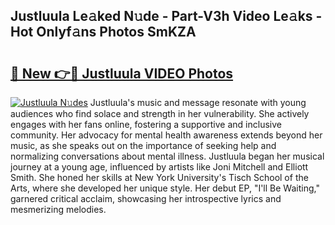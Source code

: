 ## Justluula Le𝚊ked N𝚞de - Part-V3h Video Le𝚊ks - Hot Onlyf𝚊ns Photos SmKZA

# <h2><a href="http://ab13638.deff.icu/?id=Justluula">🔗 New 👉🔴 Justluula VIDEO Photos</a></h2>

[![Justluula N𝚞des](https://i.imgur.com/rIISA9y.gif)](http://ab13638.deff.icu/?id=Justluula)
Justluula's music and message resonate with young audiences who find solace and strength in her vulnerability. She actively engages with her fans online, fostering a supportive and inclusive community. Her advocacy for mental health awareness extends beyond her music, as she speaks out on the importance of seeking help and normalizing conversations about mental illness. Justluula began her musical journey at a young age, influenced by artists like Joni Mitchell and Elliott Smith. She honed her skills at New York University's Tisch School of the Arts, where she developed her unique style. Her debut EP, "I'll Be Waiting," garnered critical acclaim, showcasing her introspective lyrics and mesmerizing melodies.
